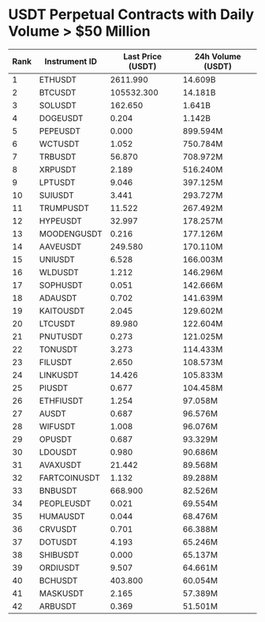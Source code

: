 # USDT Perpetual Contracts with Daily Volume > $50 Million

| Rank | Instrument ID | Last Price (USDT) | 24h Volume (USDT) |
|------|---------------|-------------------|-------------------|
| 1 | ETHUSDT | 2611.990 | 14.609B |
| 2 | BTCUSDT | 105532.300 | 14.181B |
| 3 | SOLUSDT | 162.650 | 1.641B |
| 4 | DOGEUSDT | 0.204 | 1.142B |
| 5 | PEPEUSDT | 0.000 | 899.594M |
| 6 | WCTUSDT | 1.052 | 750.784M |
| 7 | TRBUSDT | 56.870 | 708.972M |
| 8 | XRPUSDT | 2.189 | 516.240M |
| 9 | LPTUSDT | 9.046 | 397.125M |
| 10 | SUIUSDT | 3.441 | 293.727M |
| 11 | TRUMPUSDT | 11.522 | 267.492M |
| 12 | HYPEUSDT | 32.997 | 178.257M |
| 13 | MOODENGUSDT | 0.216 | 177.126M |
| 14 | AAVEUSDT | 249.580 | 170.110M |
| 15 | UNIUSDT | 6.528 | 166.003M |
| 16 | WLDUSDT | 1.212 | 146.296M |
| 17 | SOPHUSDT | 0.051 | 142.666M |
| 18 | ADAUSDT | 0.702 | 141.639M |
| 19 | KAITOUSDT | 2.045 | 129.602M |
| 20 | LTCUSDT | 89.980 | 122.604M |
| 21 | PNUTUSDT | 0.273 | 121.025M |
| 22 | TONUSDT | 3.273 | 114.433M |
| 23 | FILUSDT | 2.650 | 108.573M |
| 24 | LINKUSDT | 14.426 | 105.833M |
| 25 | PIUSDT | 0.677 | 104.458M |
| 26 | ETHFIUSDT | 1.254 | 97.058M |
| 27 | AUSDT | 0.687 | 96.576M |
| 28 | WIFUSDT | 1.008 | 96.076M |
| 29 | OPUSDT | 0.687 | 93.329M |
| 30 | LDOUSDT | 0.980 | 90.686M |
| 31 | AVAXUSDT | 21.442 | 89.568M |
| 32 | FARTCOINUSDT | 1.132 | 89.288M |
| 33 | BNBUSDT | 668.900 | 82.526M |
| 34 | PEOPLEUSDT | 0.021 | 69.554M |
| 35 | HUMAUSDT | 0.044 | 68.476M |
| 36 | CRVUSDT | 0.701 | 66.388M |
| 37 | DOTUSDT | 4.193 | 65.246M |
| 38 | SHIBUSDT | 0.000 | 65.137M |
| 39 | ORDIUSDT | 9.507 | 64.661M |
| 40 | BCHUSDT | 403.800 | 60.054M |
| 41 | MASKUSDT | 2.165 | 57.389M |
| 42 | ARBUSDT | 0.369 | 51.501M |
